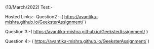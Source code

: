 (13/March/2022) Test:-

Hosted Links:-
Question2 :-( https://avantika-mishra.github.io/GeeksterAssignment/ )

Question 3:-( https://avantika-mishra.github.io/GeeksterAssignment/ )

Question 4:- ( https://avantika-mishra.github.io/GeeksterAssignment/ )
